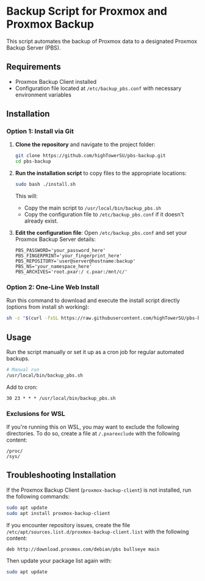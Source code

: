 # Backup Script for Proxmox and Proxmox Backup

This script automates the backup of Proxmox data to a designated Proxmox Backup Server (PBS).

## Requirements

- Proxmox Backup Client installed
- Configuration file located at `/etc/backup_pbs.conf` with necessary environment variables

## Installation

### Option 1: Install via Git

1. **Clone the repository** and navigate to the project folder:
   ```bash
   git clone https://github.com/highTowerSU/pbs-backup.git
   cd pbs-backup
   ```

2. **Run the installation script** to copy files to the appropriate locations:
   ```bash
   sudo bash ./install.sh
   ```
   This will:
   - Copy the main script to `/usr/local/bin/backup_pbs.sh`
   - Copy the configuration file to `/etc/backup_pbs.conf` if it doesn't already exist.

3. **Edit the configuration file**:
   Open `/etc/backup_pbs.conf` and set your Proxmox Backup Server details:
   ```plaintext
   PBS_PASSWORD='your_password_here'
   PBS_FINGERPRINT='your_fingerprint_here'
   PBS_REPOSITORY='user@server@hostname:backup'
   PBS_NS='your_namespace_here'
   PBS_ARCHIVES='root.pxar:/ c.pxar:/mnt/c/'
   ```

### Option 2: One-Line Web Install

Run this command to download and execute the install script directly (options from install sh working):
   ```bash
   sh -c "$(curl -fsSL https://raw.githubusercontent.com/highTowerSU/pbs-backup/main/webinstall.sh)"
   ```

## Usage

Run the script manually or set it up as a cron job for regular automated backups.

```bash
# Manual run
/usr/local/bin/backup_pbs.sh
```

Add to cron:
```plaintext
30 23 * * * /usr/local/bin/backup_pbs.sh
```

### Exclusions for WSL

If you're running this on WSL, you may want to exclude the following directories. To do so, create a file at `/.pxarexclude` with the following content:

```plaintext
/proc/
/sys/
```

## Troubleshooting Installation

If the Proxmox Backup Client (`proxmox-backup-client`) is not installed, run the following commands:

```bash
sudo apt update
sudo apt install proxmox-backup-client
```

If you encounter repository issues, create the file `/etc/apt/sources.list.d/proxmox-backup-client.list` with the following content:

```plaintext
deb http://download.proxmox.com/debian/pbs bullseye main
```

Then update your package list again with:
```bash
sudo apt update
```

